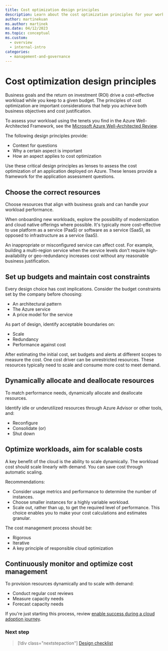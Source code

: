 ```yaml
---
title: Cost optimization design principles
description: Learn about the cost optimization principles for your workload that can help you achieve business objectives and justify costs.
author: martinekuan
ms.author: martinek
ms.date: 04/12/2023
ms.topic: conceptual
ms.custom:
  - overview
  - internal-intro
categories:
  - management-and-governance
---
```


# Cost optimization design principles

Business goals and the return on investment (ROI) drive a cost-effective workload while you keep to a given budget. The principles of cost optimization are important considerations that help you achieve both business objectives and cost justification.

To assess your workload using the tenets you find in the Azure Well-Architected Framework, see the [Microsoft Azure Well-Architected Review](/assessments/?id=azure-architecture-review&mode=pre-assessment).

The following design principles provide:

- Context for questions
- Why a certain aspect is important
- How an aspect applies to cost optimization

Use these critical design principles as lenses to assess the cost optimization of an application deployed on Azure. These lenses provide a framework for the application assessment questions.

## Choose the correct resources

Choose resources that align with business goals and can handle your workload performance.

When onboarding new workloads, explore the possibility of modernization and cloud native offerings where possible. It's typically more cost-effective to use platform as a service (PaaS) or software as a service (SaaS), as opposed to infrastructure as a service (IaaS).

An inappropriate or misconfigured service can affect cost. For example, building a multi-region service when the service levels don't require high-availability or geo-redundancy increases cost without any reasonable business justification.

## Set up budgets and maintain cost constraints

Every design choice has cost implications. Consider the budget constraints set by the company before choosing:

- An architectural pattern
- The Azure service
- A price model for the service

As part of design, identify acceptable boundaries on:

- Scale
- Redundancy
- Performance against cost

After estimating the initial cost, set budgets and alerts at different scopes to measure the cost. One cost driver can be unrestricted resources. These resources typically need to scale and consume more cost to meet demand.

## Dynamically allocate and deallocate resources

To match performance needs, dynamically allocate and deallocate resources.

Identify idle or underutilized resources through Azure Advisor or other tools, and:

- Reconfigure
- Consolidate (or)
- Shut down

## Optimize workloads, aim for scalable costs

A key benefit of the cloud is the ability to scale dynamically. The workload cost should scale linearly with demand. You can save cost through automatic scaling.

Recommendations:

- Consider usage metrics and performance to determine the number of instances.
- Choose smaller instances for a highly variable workload.
- Scale out, rather than up, to get the required level of performance. This choice enables you to make your cost calculations and estimates granular.

The cost management process should be:

- Rigorous
- Iterative
- A key principle of responsible cloud optimization

## Continuously monitor and optimize cost management

To provision resources dynamically and to scale with demand:

- Conduct regular cost reviews
- Measure capacity needs
- Forecast capacity needs

If you're just starting this process, review [enable success during a cloud adoption journey](/azure/cloud-adoption-framework/get-started/enable).

### Next step

> [!div class="nextstepaction"]
> [Design checklist](./design-checklist.md)
